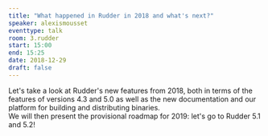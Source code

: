 ```yaml
---
title: "What happened in Rudder in 2018 and what's next?"
speaker: alexismousset
eventtype: talk
room: 3.rudder
start: 15:00
end: 15:25
date: 2018-12-29
draft: false
---
```


Let's take a look at Rudder's new features from 2018,
both in terms of the features of versions 4.3 and 5.0
as well as the new documentation and our platform for building and distributing binaries.  
We will then present the provisional roadmap for 2019: let's go to Rudder 5.1 and 5.2!  

